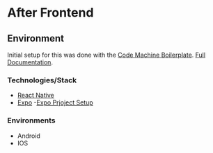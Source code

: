 # After Frontend

## Environment

Initial setup for this was done with the [Code Machine Boilerplate](https://github.com/thecodingmachine/react-native-boilerplate?tab=readme-ov-file). [Full Documentation](https://thecodingmachine.github.io/react-native-boilerplate/docs/project-structure).

### Technologies/Stack

- [React Native](https://reactnative.dev/docs/environment-setup)
- [Expo](https://expo.dev/accounts/nenye-a/projects/after) -[Expo Prjoject Setup](https://docs.expo.dev/get-started/set-up-your-environment/?platform=ios&device=physical&mode=development-build)

### Environments

- Android
- IOS
